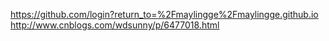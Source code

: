 https://github.com/login?return_to=%2Fmaylingge%2Fmaylingge.github.io
http://www.cnblogs.com/wdsunny/p/6477018.html
